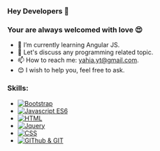 ### Hey Developers 👋
### Your are always welcomed with love :heart_eyes: 
- 🌱 I’m currently learning Angular JS.
- 💬 Let's discuss any programming related topic.
- 📫 How to reach me: yahia.yt@gmail.com.
- :blush: I wish to help you, feel free to ask.



### Skills:
- [![Bootstrap](https://lh3.googleusercontent.com/M8nHH8YMQpqvCzPRHK4cGOA6nRTrZPhs6Y0CNm1Bf1jmK0ci7LSb7g9fBmCza-x4FcophQ=s85)](https://getbootstrap.com/docs/5.0/) 
- [![Javascript ES6](https://lh3.googleusercontent.com/aqHESUqTqRPHiXU9JMGyNBHQFD6HZRUFnPZNqGKF5ml1BQDSHnPuVdWyOiMFrwCv_RIH=s85)](https://w3schools.com/html) 
- [![HTML](https://lh3.googleusercontent.com/DK1t4mpG4ADe5RVH1tZCU5EmlBRDFAkYl4RjsHQ-2Ng57_0kx__GOnkARZucclnaB7cbpA=s85)](https://javascript.com)
- [![Jquery](https://icon2.cleanpng.com/20180718/hyb/kisspng-logo-brand-jquery-in-easy-steps-create-dynamic-we-jquery-logo-5b4fe3404538e6.0014188915319621762835.jpg)](https://Jquery.com) 
- [![CSS](https://lh3.googleusercontent.com/JazPT_gmEfKE85SOHKzUfwm-EEOQ-_ZXW0F3XJHz9fZvqVrgCMWBv9rcK2BzgOe1JWDCZQ=s85)](https://w3schools.com/css)  
- [![GIThub & GIT](https://github.githubassets.com/favicons/favicon.png)](https://github.com)

<!--
**yahiatarek/yahiatarek** is a ✨ _special_ ✨ repository because its `README.md` (this file) appears on your GitHub profile.

Here are some ideas to get you started:

- 🔭 I’m currently working on ...
- 🌱 I’m currently learning ...
- 👯 I’m looking to collaborate on ...
- 🤔 I’m looking for help with ...
- 💬 Ask me about ...
- 📫 How to reach me: ...
- 😄 Pronouns: ...
- ⚡ Fun fact: ...
-->
